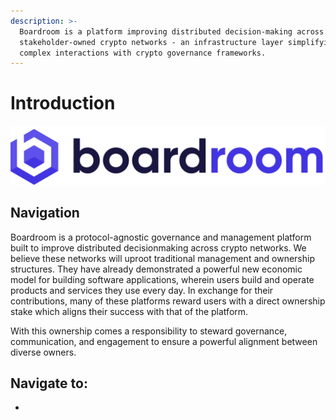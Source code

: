 ```yaml
---
description: >-
  Boardroom is a platform improving distributed decision-making across
  stakeholder-owned crypto networks - an infrastructure layer simplifying
  complex interactions with crypto governance frameworks.
---
```


# Introduction

![](.gitbook/assets/full-logo-dark.png)

## Navigation

Boardroom is a protocol-agnostic governance and management platform built to improve distributed decisionmaking across crypto networks. We believe these networks will uproot traditional management and ownership structures. They have already demonstrated a powerful new economic model for building software applications, wherein users build and operate products and services they use every day. In exchange for their contributions, many of these platforms reward users with a direct ownership stake which aligns their success with that of the platform.  
  
With this ownership comes a responsibility to steward governance, communication, and engagement to ensure a powerful alignment between diverse owners.

## Navigate to:

* 
